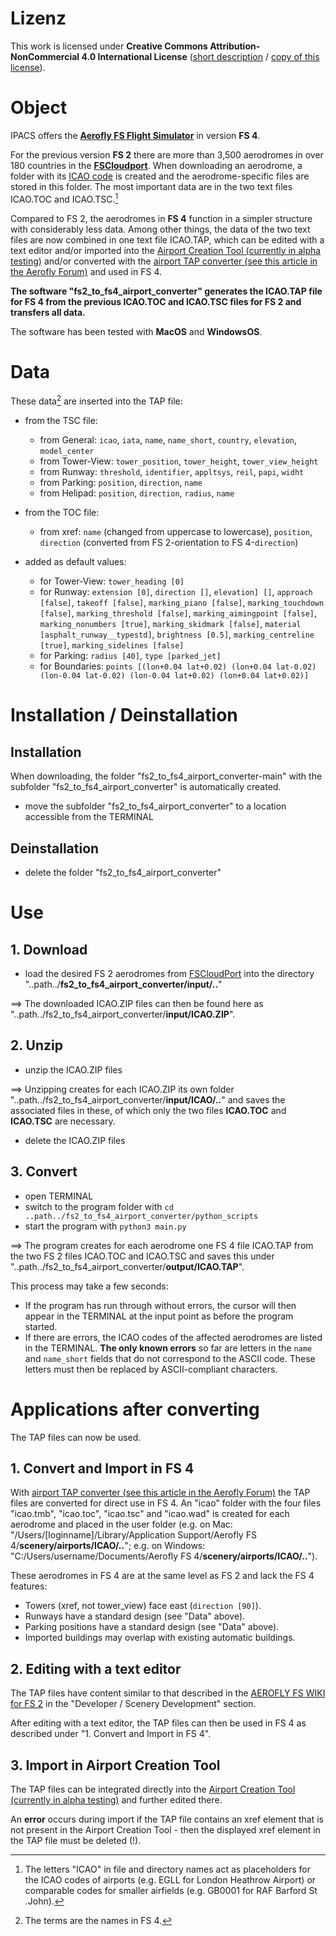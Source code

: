 # Lizenz

This work is licensed under **Creative Commons Attribution-NonCommercial 4.0 International License** ([short description](https://creativecommons.org/licenses/by-nc/4.0/deed.en) / [copy of this license](https://creativecommons.org/licenses/by-nc/4.0/legalcode)).


# Object

IPACS offers the **[Aerofly FS Flight Simulator](https://www.aerofly.com)** in version **FS 4**.

For the previous version **FS 2** there are more than 3,500 aerodromes in over 180 countries in the **[FSCloudport](https://www.fscloudport.com)**. When downloading an aerodrome, a folder with its [ICAO code](https://en.wikipedia.org/wiki/ICAO_airport_code) is created and the aerodrome-specific files are stored in this folder. The most important data are in the two text files ICAO.TOC and ICAO.TSC.[^1]

Compared to FS 2, the aerodromes in **FS 4** function in a simpler structure with considerably less data. Among other things, the data of the two text files are now combined in one text file ICAO.TAP, which can be edited with a text editor and/or imported into the [Airport Creation Tool (currently in alpha testing)](https://tap-user.aerofly.com) and/or converted with the [airport TAP converter (see this article in the Aerofly Forum)](https://www.aerofly.com/community/forum/index.php?thread/19827-aerofly-fs-airport-creation-tool-early-alpha-version-work-in-progress/&postID=123276#post123276) and used in FS 4.

**The software "fs2_to_fs4_airport_converter" generates the ICAO.TAP file for FS 4 from the previous ICAO.TOC and ICAO.TSC files for FS 2 and transfers all data.**

The software has been tested with **MacOS** and **WindowsOS**.

[^1]: The letters "ICAO" in file and directory names act as placeholders for the ICAO codes of airports (e.g. EGLL for London Heathrow Airport) or comparable codes for smaller airfields (e.g. GB0001 for RAF Barford St .John).


# Data

These data[^2] are inserted into the TAP file:

* from the TSC file:
  * from General: `icao`, `iata`, `name`, `name_short`, `country`, `elevation`, `model_center`
  * from Tower-View: `tower_position`, `tower_height`, `tower_view_height`
  * from Runway: `threshold`, `identifier`, `appltsys`, `reil`, `papi`, `widht` 
  * from Parking: `position`, `direction`, `name`
  * from Helipad: `position`, `direction`, `radius`, `name`

* from the TOC file:
  * from xref: `name` (changed from uppercase to lowercase), `position`, `direction` (converted from FS 2-orientation to FS 4-`direction`)

* added as default values:
  * for Tower-View: `tower_heading [0]`
  * for Runway: `extension [0]`, `direction []`, `elevation] []`, `approach [false]`, `takeoff [false]`, `marking_piano [false]`, `marking_touchdown [false]`, `marking_threshold [false]`, `marking_aimingpoint [false]`, `marking_nonumbers [true]`, `marking_skidmark [false]`, `material [asphalt_runway__typestd]`, `brightness [0.5]`, `marking_centreline [true]`, `marking_sidelines [false]`
  * for Parking: `radius [40]`, `type [parked_jet]`
  * for Boundaries: `points [(lon+0.04 lat+0.02) (lon+0.04 lat-0.02) (lon-0.04 lat-0.02) (lon-0.04 lat+0.02) (lon+0.04 lat+0.02)]`

[^2]: The terms are the names in FS 4.

# Installation / Deinstallation

## Installation

When downloading, the folder "fs2_to_fs4_airport_converter-main" with the subfolder "fs2_to_fs4_airport_converter" is automatically created.

* move the subfolder "fs2_to_fs4_airport_converter" to a location accessible from the TERMINAL

## Deinstallation

* delete the folder "fs2_to_fs4_airport_converter"


# Use

## 1. Download

* load the desired FS 2 aerodromes from [FSCloudPort](https://www.fscloudport.com) into the directory "..path../**fs2_to_fs4_airport_converter/input/..**"

==> The downloaded ICAO.ZIP files can then be found here as "..path../fs2_to_fs4_airport_converter/**input/ICAO.ZIP**".

## 2. Unzip

* unzip the ICAO.ZIP files

==> Unzipping creates for each ICAO.ZIP its own folder "..path../fs2_to_fs4_airport_converter/**input/ICAO/..**" and saves the associated files in these, of which only the two files **ICAO.TOC** and **ICAO.TSC** are necessary.

* delete the ICAO.ZIP files

## 3. Convert

* open TERMINAL
* switch to the program folder with `cd ..path../fs2_to_fs4_airport_converter/python_scripts`
* start the program with `python3 main.py`

==> The program creates for each aerodrome one FS 4 file ICAO.TAP from the two FS 2 files ICAO.TOC and ICAO.TSC and saves this under "..path../fs2_to_fs4_airport_converter/**output/ICAO.TAP**".

This process may take a few seconds:
- If the program has run through without errors, the cursor will then appear in the TERMINAL at the input point as before the program started.
- If there are errors, the ICAO codes of the affected aerodromes are listed in the TERMINAL. **The only known errors** so far are letters in the `name` and `name_short` fields that do not correspond to the ASCII code. These letters must then be replaced by ASCII-compliant characters.


# Applications after converting

The TAP files can now be used.

## 1. Convert and Import in FS 4

With [airport TAP converter (see this article in the Aerofly Forum)](https://www.aerofly.com/community/forum/index.php?thread/19827-aerofly-fs-airport-creation-tool-early-alpha-version-work-in-progress/&postID=123276#post123276) the TAP files are converted for direct use in FS 4. An "icao" folder with the four files "icao.tmb", "icao.toc", "icao.tsc" and "icao.wad" is created for each aerodrome and placed in the user folder (e.g. on Mac: "/Users/[loginname]/Library/Application Support/Aerofly FS 4/**scenery/airports/ICAO/..**"; e.g. on Windows: "C:/Users/username/Documents/Aerofly FS 4/**scenery/airports/ICAO/..**").

These aerodromes in FS 4 are at the same level as FS 2 and lack the FS 4 features:
* Towers (xref, not tower_view) face east (`direction [90]`).
* Runways have a standard design (see "Data" above).
* Parking positions have a standard design (see "Data" above).
* Imported buildings may overlap with existing automatic buildings.

## 2. Editing with a text editor

The TAP files have content similar to that described in the [AEROFLY FS WIKI for FS 2](https://www.aerofly.com/dokuwiki/doku.php/start) in the "Developer / Scenery Development" section.

After editing with a text editor, the TAP files can then be used in FS 4 as described under "1. Convert and Import in FS 4".

## 3. Import in Airport Creation Tool

The TAP files can be integrated directly into the [Airport Creation Tool (currently in alpha testing)](https://tap-user.aerofly.com) and further edited there.

An **error** occurs during import if the TAP file contains an xref element that is not present in the Airport Creation Tool - then the displayed xref element in the TAP file must be deleted (!).
